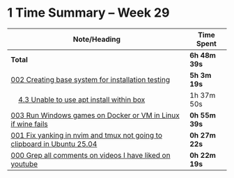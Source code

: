# 1 Time Summary – Week 29

|Note/Heading|Time Spent|
|------------|----------|
|**Total**|**6h 48m 39s**|
|[002 Creating base system for installation testing](../../../../../../lan/topics/tooling/linux/tasks/2025/002%20Creating%20base%20system%20for%20installation%20testing.md)|**5h 3m 19s**|
|    [4.3 Unable to use apt install within box](../../../../../../lan/topics/tooling/linux/tasks/2025/002%20Creating%20base%20system%20for%20installation%20testing.md#43-unable-to-use-apt-install-within-box)|1h 37m 50s|
|[003 Run Windows games on Docker or VM in Linux if wine fails](../../../../../../lan/topics/tooling/linux/tasks/2025/003%20Run%20Windows%20games%20on%20Docker%20or%20VM%20in%20Linux%20if%20wine%20fails.md)|**0h 55m 39s**|
|[001 Fix yanking in nvim and tmux not going to clipboard in Ubuntu 25.04](../../../../../../lan/topics/tooling/linux/tasks/2025/001%20Fix%20yanking%20in%20nvim%20and%20tmux%20not%20going%20to%20clipboard%20in%20Ubuntu%2025.04.md)|**0h 27m 22s**|
|[000 Grep all comments on videos I have liked on youtube](../../../../../../lan/topics/tooling/web/tasks/2025/000%20Grep%20all%20comments%20on%20videos%20I%20have%20liked%20on%20youtube.md)|**0h 22m 19s**|
